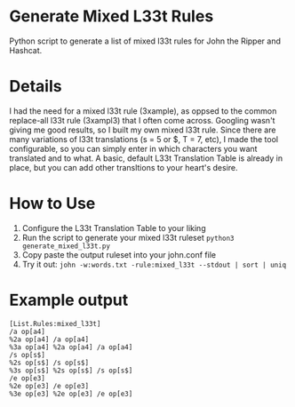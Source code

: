 # Generate Mixed L33t Rules
Python script to generate a list of mixed l33t rules for John the Ripper and Hashcat.

# Details
I had the need for a mixed l33t rule (3xample), as oppsed to the common replace-all l33t rule (3xampl3) that I often come across.
Googling wasn't giving me good results, so I built my own mixed l33t rule. Since there are many variations
of l33t translations (s = 5 or $, T = 7, etc), I made the tool configurable, so you can simply enter in which
characters you want translated and to what. A basic, default L33t Translation Table is already in place, but
you can add other transltions to your heart's desire.


# How to Use
1. Configure the L33t Translation Table to your liking
2. Run the script to generate your mixed l33t ruleset `python3 generate_mixed_l33t.py`
3. Copy paste the output ruleset into your john.conf file
4. Try it out: `john -w:words.txt -rule:mixed_l33t --stdout | sort | uniq`

# Example output
```
[List.Rules:mixed_l33t]
/a op[a4]
%2a op[a4] /a op[a4]
%3a op[a4] %2a op[a4] /a op[a4]
/s op[s$]
%2s op[s$] /s op[s$]
%3s op[s$] %2s op[s$] /s op[s$]
/e op[e3]
%2e op[e3] /e op[e3]
%3e op[e3] %2e op[e3] /e op[e3]
```
